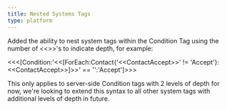 ```yaml
---
title: Nested Systems Tags
type: platform
---
```


Added the ability to nest system tags within the Condition Tag using the number of &lt;&lt;&gt;&gt;'s to indicate depth, for example:

&lt;&lt;&lt;[Condition:'&lt;&lt;[ForEach:Contact{'&lt;&lt;ContactAccept&gt;&gt;' != 'Accept'}:&lt;&lt;ContactAccept&gt;&gt;]&gt;&gt;' == '':'Accept']&gt;&gt;&gt;

This only applies to server-side Condition tags with 2 levels of depth for now, we're looking to extend this syntax to all other system tags with additional levels of depth in future.